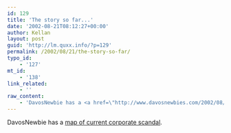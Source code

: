 ```yaml
---
id: 129
title: 'The story so far...'
date: '2002-08-21T08:12:27+00:00'
author: Kellan
layout: post
guid: 'http://lm.quxx.info/?p=129'
permalink: /2002/08/21/the-story-so-far/
typo_id:
    - '127'
mt_id:
    - '138'
link_related:
    - ''
raw_content:
    - 'DavosNewbie has a <a href=\"http://www.davosnewbies.com/2002/08/21#scandalMap\">map of current corporate scandal</a>.'
---
```


DavosNewbie has a [map of current corporate scandal](http://www.davosnewbies.com/2002/08/21#scandalMap).
